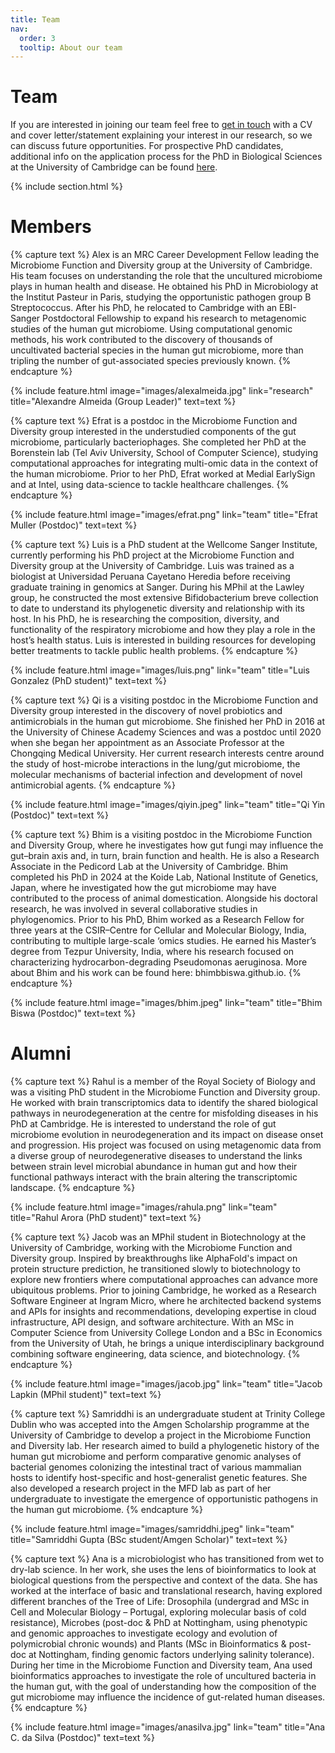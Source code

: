 ```yaml
---
title: Team
nav:
  order: 3
  tooltip: About our team
---
```


# <i class="fas fa-users"></i>Team

If you are interested in joining our team feel free to [get in touch](https://microfundiv-lab.github.io/contact/) with a CV and cover letter/statement explaining your interest in our research, so we can discuss future opportunities. For prospective PhD candidates, additional info on the application process for the PhD in Biological Sciences at the University of Cambridge can be found [here](https://www.postgraduate.study.cam.ac.uk/courses/directory/cvvtpdveb/apply).

{% include section.html %}

# Members

{% capture text %}
Alex is an MRC Career Development Fellow leading the Microbiome Function and Diversity group at the University of Cambridge. His team focuses on understanding the role that the uncultured microbiome plays in human health and disease. He obtained his PhD in Microbiology at the Institut Pasteur in Paris, studying the opportunistic pathogen group B Streptococcus. After his PhD, he relocated to Cambridge with an EBI-Sanger Postdoctoral Fellowship to expand his research to metagenomic studies of the human gut microbiome. Using computational genomic methods, his work contributed to the discovery of thousands of uncultivated bacterial species in the human gut microbiome, more than tripling the number of gut-associated species previously known.
{% endcapture %}

{%
  include feature.html
  image="images/alexalmeida.jpg"
  link="research"
  title="Alexandre Almeida (Group Leader)"
  text=text
%}

{% capture text %}
Efrat is a postdoc in the Microbiome Function and Diversity group interested in the understudied components of the gut microbiome, particularly bacteriophages. She completed her PhD at the Borenstein lab (Tel Aviv University, School of Computer Science), studying computational approaches for integrating multi-omic data in the context of the human microbiome. Prior to her PhD, Efrat worked at Medial EarlySign and at Intel, using data-science to tackle healthcare challenges.
{% endcapture %}

{%
  include feature.html
  image="images/efrat.png"
  link="team"
  title="Efrat Muller (Postdoc)"
  text=text
%}

{% capture text %}
Luis is a PhD student at the Wellcome Sanger Institute, currently performing his PhD project at the Microbiome Function and Diversity group at the University of Cambridge. Luis was trained as a biologist at Universidad Peruana Cayetano Heredia before receiving graduate training in genomics at Sanger. During his MPhil at the Lawley group, he constructed the most extensive Bifidobacterium breve collection to date to understand its phylogenetic diversity and relationship with its host. In his PhD, he is researching the composition, diversity, and functionality of the respiratory microbiome and how they play a role in the host’s health status. Luis is interested in building resources for developing better treatments to tackle public health problems.
{% endcapture %}

{%
  include feature.html
  image="images/luis.png"
  link="team"
  title="Luis Gonzalez (PhD student)"
  text=text
%}

{% capture text %}
Qi is a visiting postdoc in the Microbiome Function and Diversity group interested in the discovery of novel probiotics and antimicrobials in the human gut microbiome. She finished her PhD in 2016 at the University of Chinese Academy Sciences and was a postdoc until 2020 when she began her appointment as an Associate Professor at the Chongqing Medical University. Her current research interests centre around the study of host-microbe interactions in the lung/gut microbiome, the molecular mechanisms of bacterial infection and development of novel antimicrobial agents.
{% endcapture %}

{%
  include feature.html
  image="images/qiyin.jpeg"
  link="team"
  title="Qi Yin (Postdoc)"
  text=text
%}

{% capture text %}
Bhim is a visiting postdoc in the Microbiome Function and Diversity Group, where he investigates how gut fungi may influence the gut–brain axis and, in turn, brain function and health. He is also a Research Associate in the Pedicord Lab at the University of Cambridge. Bhim completed his PhD in 2024 at the Koide Lab, National Institute of Genetics, Japan, where he investigated how the gut microbiome may have contributed to the process of animal domestication. Alongside his doctoral research, he was involved in several collaborative studies in phylogenomics. Prior to his PhD, Bhim worked as a Research Fellow for three years at the CSIR–Centre for Cellular and Molecular Biology, India, contributing to multiple large-scale ‘omics studies. He earned his Master’s degree from Tezpur University, India, where his research focused on characterizing hydrocarbon-degrading Pseudomonas aeruginosa. More about Bhim and his work can be found here: bhimbbiswa.github.io.
{% endcapture %}

{%
  include feature.html
  image="images/bhim.jpeg"
  link="team"
  title="Bhim Biswa (Postdoc)"
  text=text
%}

# Alumni

{% capture text %}
Rahul is a member of the Royal Society of Biology and was a visiting PhD student in the Microbiome Function and Diversity group. He worked with brain transcriptomics data to identify the shared biological pathways in neurodegeneration at the centre for misfolding diseases in his PhD at Cambridge. He is interested to understand the role of gut microbiome evolution in neurodegeneration and its impact on disease onset and progression. His project was focused on using metagenomic data from a diverse group of neurodegenerative diseases to understand the links between strain level microbial abundance in human gut and how their functional pathways interact with the brain altering the transcriptomic landscape.
{% endcapture %}

{%
  include feature.html
  image="images/rahula.png"
  link="team"
  title="Rahul Arora (PhD student)"
  text=text
%}

{% capture text %}
Jacob was an MPhil student in Biotechnology at the University of Cambridge, working with the Microbiome Function and Diversity group. Inspired by breakthroughs like AlphaFold's impact on protein structure prediction, he transitioned slowly to biotechnology to explore new frontiers where computational approaches can advance more ubiquitous problems. Prior to joining Cambridge, he worked as a Research Software Engineer at Ingram Micro, where he architected backend systems and APIs for insights and recommendations, developing expertise in cloud infrastructure, API design, and software architecture. With an MSc in Computer Science from University College London and a BSc in Economics from the University of Utah, he brings a unique interdisciplinary background combining software engineering, data science, and biotechnology.
{% endcapture %}

{%
  include feature.html
  image="images/jacob.jpg"
  link="team"
  title="Jacob Lapkin (MPhil student)"
  text=text
%}

{% capture text %}
Samriddhi is an undergraduate student at Trinity College Dublin who was accepted into the Amgen Scholarship programme at the University of Cambridge to develop a project in the Microbiome Function and Diversity lab. Her research aimed to build a phylogenetic history of the human gut microbiome and perform comparative genomic analyses of bacterial genomes colonizing the intestinal tract of various mammalian hosts to identify host-specific and host-generalist genetic features. She also developed a research project in the MFD lab as part of her undergraduate to investigate the emergence of opportunistic pathogens in the human gut microbiome.
{% endcapture %}

{%
  include feature.html
  image="images/samriddhi.jpeg"
  link="team"
  title="Samriddhi Gupta (BSc student/Amgen Scholar)"
  text=text
%}

{% capture text %}
Ana is a microbiologist who has transitioned from wet to dry-lab science. In her work, she uses the lens of bioinformatics to look at biological questions from the perspective and context of the data. She has worked at the interface of basic and translational research, having explored different branches of the Tree of Life: Drosophila (undergrad and MSc in Cell and Molecular Biology – Portugal, exploring molecular basis of cold resistance), Microbes (post-doc & PhD at Nottingham, using phenotypic and genomic approaches to investigate ecology and evolution of polymicrobial chronic wounds) and Plants (MSc in Bioinformatics & post-doc at Nottingham, finding genomic factors underlying salinity tolerance). During her time in the Microbiome Function and Diversity team, Ana used bioinformatics approaches to investigate the role of uncultured bacteria in the human gut, with the goal of understanding how the composition of the gut microbiome may influence the incidence of gut-related human diseases.
{% endcapture %}

{%
  include feature.html
  image="images/anasilva.jpg"
  link="team"
  title="Ana C. da Silva (Postdoc)"
  text=text
%}
